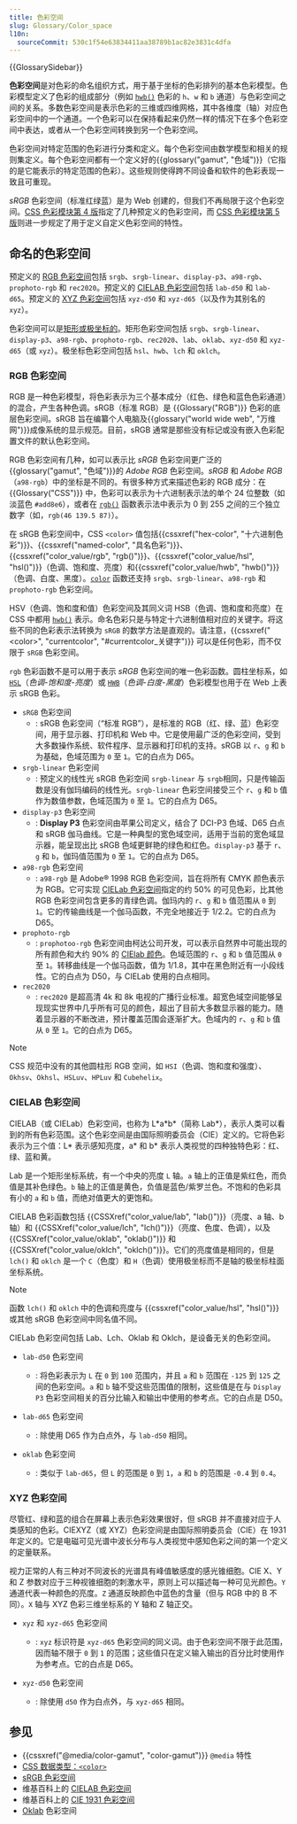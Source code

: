 ```yaml
---
title: 色彩空间
slug: Glossary/Color_space
l10n:
  sourceCommit: 530c1f54e63834411aa38789b1ac82e3831c4dfa
---
```


{{GlossarySidebar}}

**色彩空间**是对色彩的命名组织方式，用于基于坐标的色彩排列的基本色彩模型。色彩模型定义了色彩的组成部分（例如 [`hwb()`](/zh-CN/docs/Web/CSS/color_value/hwb) 色彩的 `h`、`w` 和 `b` 通道）与色彩空间之间的关系。多数色彩空间是表示色彩的三维或四维网格，其中各维度（轴）对应色彩空间中的一个通道。一个色彩可以在保持看起来仍然一样的情况下在多个色彩空间中表达，或者从一个色彩空间转换到另一个色彩空间。

色彩空间对特定范围的色彩进行分类和定义。每个色彩空间由数学模型和相关的规则集定义。每个色彩空间都有一个定义好的{{glossary("gamut", "色域")}}（它指的是它能表示的特定范围的色彩）。这些规则使得跨不同设备和软件的色彩表现一致且可重现。

_sRGB_ 色彩空间（标准红绿蓝）是为 Web 创建的，但我们不再局限于这个色彩空间。[CSS 色彩模块第 4 版](https://drafts.csswg.org/css-color-4)指定了几种预定义的色彩空间，而 [CSS 色彩模块第 5 版](https://drafts.csswg.org/css-color-5/)则进一步规定了用于定义自定义色彩空间的特性。

## 命名的色彩空间

预定义的 [RGB 色彩空间](#rgb_色彩空间)包括 `srgb`、`srgb-linear`、`display-p3`、`a98-rgb`、`prophoto-rgb` 和 `rec2020`。预定义的 [CIELAB 色彩空间](#cielab_色彩空间)包括 `lab-d50` 和 `lab-d65`。预定义的 [XYZ 色彩空间](#xyz_色彩空间)包括 `xyz-d50` 和 `xyz-d65`（以及作为其别名的 `xyz`）。

色彩空间可以是[矩形或极坐标的](https://ericportis.com/posts/2024/okay-color-spaces/)。矩形色彩空间包括 `srgb`、`srgb-linear`、`display-p3`、`a98-rgb`、`prophoto-rgb`、`rec2020`、`lab`、`oklab`、`xyz-d50` 和 `xyz-d65`（或 `xyz`）。极坐标色彩空间包括 `hsl`、`hwb`、`lch` 和 `oklch`。

### RGB 色彩空间

RGB 是一种色彩模型，将色彩表示为三个基本成分（红色、绿色和蓝色色彩通道）的混合，产生各种色调。sRGB（标准 RGB）是 {{Glossary("RGB")}} 色彩的底层色彩空间。sRGB 旨在编纂个人电脑及{{glossary("world wide web", "万维网")}}成像系统的显示规范。目前，sRGB 通常是那些没有标记或没有嵌入色彩配置文件的默认色彩空间。

RGB 色彩空间有几种，如可以表示比 _sRGB_ 色彩空间更广泛的{{glossary("gamut", "色域")}}的 _Adobe RGB_ 色彩空间。_sRGB_ 和 _Adobe RGB_（`a98-rgb`）中的坐标是不同的。有很多种方式来描述色彩的 RGB 成分：在 {{Glossary("CSS")}} 中，色彩可以表示为十六进制表示法的单个 24 位整数（如淡蓝色 `#add8e6`），或者在 [`rgb()`](/zh-CN/docs/Web/CSS/color_value/rgb) 函数表示法中表示为 0 到 255 之间的三个独立数字（如，`rgb(46 139.5 87)`）。

在 sRGB 色彩空间中，CSS `<color>` 值包括{{cssxref("hex-color", "十六进制色彩")}}、{{cssxref("named-color", "具名色彩")}}、{{cssxref("color_value/rgb", "rgb()")}}、{{cssxref("color_value/hsl", "hsl()")}}（色调、饱和度、亮度）和{{cssxref("color_value/hwb", "hwb()")}}（色调、白度、黑度）。[`color`](/zh-CN/docs/Web/CSS/color_value/color) 函数还支持 `srgb`、`srgb-linear`、`a98-rgb` 和 `prophoto-rgb` 色彩空间。

HSV（色调、饱和度和值）色彩空间及其同义词 HSB（色调、饱和度和亮度）在 CSS 中都用 [`hwb()`](/zh-CN/docs/Web/CSS/color_value/hwb) 表示。命名色彩只是与特定十六进制值相对应的关键字。将这些不同的色彩表示法转换为 `sRGB` 的数学方法是直观的。请注意，{{cssxref("&lt;color&gt;", "currentcolor", "#currentcolor_关键字")}} 可以是任何色彩，而不仅限于 `sRGB` 色彩空间。

`rgb` 色彩函数不是可以用于表示 _sRGB_ 色彩空间的唯一色彩函数。圆柱坐标系，如 [`HSL`](/zh-CN/docs/Web/CSS/color_value/hsl)（_色调-饱和度-亮度_）或 [`HWB`](/zh-CN/docs/Web/CSS/color_value/hwb)（_色调-白度-黑度_）色彩模型也用于在 Web 上表示 sRGB 色彩。

- `sRGB` 色彩空间
  - : sRGB 色彩空间（“标准 RGB”），是标准的 RGB（红、绿、蓝）色彩空间，用于显示器、打印机和 Web 中。它是使用最广泛的色彩空间，受到大多数操作系统、软件程序、显示器和打印机的支持。sRGB 以 `r`、`g` 和 `b` 为基础，色域范围为 `0` 至 `1`。它的白点为 D65。
- `srgb-linear` 色彩空间
  - : 预定义的线性光 sRGB 色彩空间 `srgb-linear` 与 `srgb`相同，只是传输函数是没有伽玛编码的线性光。`srgb-linear` 色彩空间接受三个 `r`、`g` 和 `b` 值作为数值参数，色域范围为 `0` 至 `1`。它的白点为 D65。
- `display-p3` 色彩空间
  - : **Display P3** 色彩空间由苹果公司定义，结合了 DCI-P3 色域、D65 白点和 sRGB 伽马曲线。它是一种典型的宽色域空间，适用于当前的宽色域显示器，能呈现出比 sRGB 色域更鲜艳的绿色和红色。`display-p3` 基于 `r`、`g` 和 `b`，伽玛值范围为 `0` 至 `1`。它的白点为 D65。
- `a98-rgb` 色彩空间
  - : `a98-rgb` 是 Adobe® 1998 RGB 色彩空间，旨在将所有 CMYK 颜色表示为 RGB。它可实现 [CIELab 色彩空间](#cielab_色彩空间)指定的约 50% 的可见色彩，比其他 RGB 色彩空间包含更多的青绿色调。伽玛内的 `r`、`g` 和 `b` 值范围从 `0` 到 `1`。它的传输曲线是一个伽马函数，不完全地接近于 1/2.2。它的白点为 D65。
- `prophoto-rgb`
  - : `prophotoo-rgb` 色彩空间由柯达公司开发，可以表示自然界中可能出现的所有颜色和大约 90% 的 [CIElab 颜色](#cielab_色彩空间)。色域范围的 `r`、`g` 和 `b` 值范围从 `0` 至 `1`。转移曲线是一个伽马函数，值为 1/1.8，其中在黑色附近有一小段线性。它的白点为 D50，与 CIELab 使用的白点相同。
- `rec2020`
  - : `rec2020` 是超高清 4k 和 8k 电视的广播行业标准。超宽色域空间能够呈现现实世界中几乎所有可见的颜色，超出了目前大多数显示器的能力。随着显示器的不断改进，预计覆盖范围会逐渐扩大。色域内的 `r`、`g` 和 `b` 值从 `0` 至 `1`。它的白点为 D65。

> [!NOTE]
> CSS 规范中没有的其他圆柱形 RGB 空间，如 `HSI`（色调、饱和度和强度）、`Okhsv`、`Okhsl`、`HSLuv`、`HPLuv` 和 `Cubehelix`。

### CIELAB 色彩空间

CIELAB（或 CIELab）色彩空间，也称为 L\*a\*b*（简称 Lab*），表示人类可以看到的所有色彩范围。这个色彩空间是由国际照明委员会（CIE）定义的。它将色彩表示为三个值：L\* 表示感知亮度，a\* 和 b\* 表示人类视觉的四种独特色彩：红、绿、蓝和黄。

Lab 是一个矩形坐标系统，有一个中央的亮度 `L` 轴。`a` 轴上的正值是紫红色，而负值是其补色绿色。`b` 轴上的正值是黄色，负值是蓝色/紫罗兰色。不饱和的色彩具有小的 `a` 和 `b` 值，而绝对值更大的更饱和。

CIELAB 色彩函数包括 {{CSSXref("color_value/lab", "lab()")}}（亮度、a 轴、b 轴）和 {{CSSXref("color_value/lch", "lch()")}}（亮度、色度、色调），以及 {{CSSXref("color_value/oklab", "oklab()")}} 和 {{CSSXref("color_value/oklch", "oklch()")}}。它们的亮度值是相同的，但是 `lch()` 和 `oklch` 是一个 `C`（色度）和 `H`（色调）使用极坐标而不是轴的极坐标柱面坐标系统。

> [!NOTE]
> 函数 `lch()` 和 `oklch` 中的色调和亮度与 {{cssxref("color_value/hsl", "hsl()")}} 或其他 sRGB 色彩空间中同名值不同。

CIELab 色彩空间包括 Lab、Lch、Oklab 和 Oklch，是设备无关的色彩空间。

- `lab-d50` 色彩空间

  - : 将色彩表示为 `L` 在 `0` 到 `100` 范围内，并且 `a` 和 `b` 范围在 `-125` 到 `125` 之间的色彩空间。`a` 和 `b` 轴不受这些范围值的限制，这些值是在与 `Display P3` 色彩空间相关的百分比输入和输出中使用的参考点。它的白点是 D50。

- `lab-d65` 色彩空间

  - : 除使用 D65 作为白点外，与 `lab-d50` 相同。

- `oklab` 色彩空间

  - : 类似于 `lab-d65`，但 `L` 的范围是 `0` 到 `1`，`a` 和 `b` 的范围是 `-0.4` 到 `0.4`。

### XYZ 色彩空间

尽管红、绿和蓝的组合在屏幕上表示色彩效果很好，但 sRGB 并不直接对应于人类感知的色彩。CIEXYZ（或 XYZ）色彩空间是由国际照明委员会（CIE）在 1931 年定义的。它是电磁可见光谱中波长分布与人类视觉中感知色彩之间的第一个定义的定量联系。

视力正常的人有三种对不同波长的光谱具有峰值敏感度的感光锥细胞。CIE X、Y 和 Z 参数对应于三种视锥细胞的刺激水平，原则上可以描述每一种可见光颜色。`Y` 通道代表一种颜色的亮度。`Z` 通道反映颜色中蓝色的含量（但与 RGB 中的 B 不同）。`X` 轴与 XYZ 色彩三维坐标系的 Y 轴和 Z 轴正交。

- `xyz` 和 `xyz-d65` 色彩空间

  - : `xyz` 标识符是 `xyz-d65` 色彩空间的同义词。由于色彩空间不限于此范围，因而轴不限于 `0` 到 `1` 的范围；这些值只在定义输入输出的百分比时使用作为参考点。它的白点是 D65。

- `xyz-d50` 色彩空间
  - : 除使用 `d50` 作为白点外，与 `xyz-d65` 相同。

## 参见

- {{cssxref("@media/color-gamut", "color-gamut")}} `@media` 特性
- [CSS 数据类型：`<color>`](/zh-CN/docs/Web/CSS/color_value)
- [sRGB 色彩空间](https://webstore.iec.ch/en/publication/6168)
- 维基百科上的 [CIELAB 色彩空间](https://zh.wikipedia.org/wiki/CIELAB色彩空间)
- 维基百科上的 [CIE 1931 色彩空间](https://en.wikipedia.org/wiki/CIE_1931色彩空间)
- [Oklab](https://bottosson.github.io/posts/oklab/) 色彩空间
